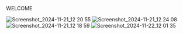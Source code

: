 <p> WELCOME  </p>

![Screenshot_2024-11-21_12 20 55](https://github.com/user-attachments/assets/cdf57c34-fa09-4d9a-aa9d-d26207ba0751)
![Screenshot_2024-11-21_12 24 08](https://github.com/user-attachments/assets/244a7a7a-0692-41c5-9187-dc4263746e47)
![Screenshot_2024-11-21_12 18 59](https://github.com/user-attachments/assets/5039a50f-7fb2-4270-9714-5bacb13463f0)
![Screenshot_2024-11-22_12 01 35](https://github.com/user-attachments/assets/bf710c4d-6c61-4e7f-b081-eeae64b367fb)
